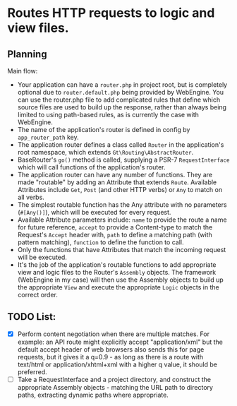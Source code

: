 Routes HTTP requests to logic and view files.
=============================================

Planning
--------

Main flow:

+ Your application can have a `router.php` in project root, but is completely optional due to `router.default.php` being provided by WebEngine. You can use the router.php file to add complicated rules that define which source files are used to build up the response, rather than always being limited to using path-based rules, as is currently the case with WebEngine. 
+ The name of the application's router is defined in config by `app_router_path` key.
+ The application router defines a class called `Router` in the application's root namespace, which extends `Gt\Routing\AbstractRouter`.
+ BaseRouter's `go()` method is called, supplying a PSR-7 `RequestInterface` which will call functions of the application's router.
+ The application router can have any number of functions. They are made "routable" by adding an Attribute that extends `Route`. Available Attributes include `Get`, `Post` (and other HTTP verbs) or `Any` to match on all verbs.
+ The simplest routable function has the Any attribute with no parameters (`#[Any()]`), which will be executed for every request.
+ Available Attribute parameters include: `name` to provide the route a name for future reference, `accept` to provide a Content-type to match the Request's `Accept` header with, `path` to define a matching path (with pattern matching), `function` to define the function to call.
+ Only the functions that have Attributes that match the incoming request will be executed.
+ It's the job of the application's routable functions to add appropriate view and logic files to the Router's `Assembly` objects. The framework (WebEngine in my case) will then use the Assembly objects to build up the appropriate `View` and execute the appropriate `Logic` objects in the correct order.

TODO List:
----------

+ [x] Perform content negotiation when there are multiple matches. For example: an API route might explicitly accept "application/xml" but the default accept header of web browsers also sends this for page requests, but it gives it a q=0.9 - as long as there is a route with text/html or application/xhtml+xml with a higher q value, it should be preferred.
+ [ ] Take a RequestInterface and a project directory, and construct the appropriate Assembly objects - matching the URL path to directory paths, extracting dynamic paths where appropriate.
